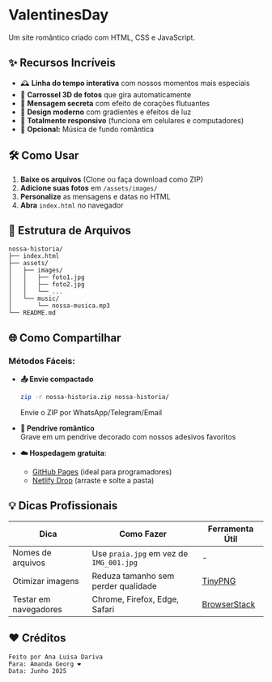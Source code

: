 # ValentinesDay

Um site romântico criado com HTML, CSS e JavaScript.

## ✨ Recursos Incríveis

- 🕰️ **Linha do tempo interativa** com nossos momentos mais especiais
- 🎠 **Carrossel 3D de fotos** que gira automaticamente
- 💌 **Mensagem secreta** com efeito de corações flutuantes
- 🌈 **Design moderno** com gradientes e efeitos de luz
- 📱 **Totalmente responsivo** (funciona em celulares e computadores)
- 🎵 **Opcional:** Música de fundo romântica

## 🛠 Como Usar

1. **Baixe os arquivos** (Clone ou faça download como ZIP)
2. **Adicione suas fotos** em `/assets/images/`
3. **Personalize** as mensagens e datas no HTML
4. **Abra** `index.html` no navegador

## 📂 Estrutura de Arquivos
```text
nossa-historia/
├── index.html
├── assets/
│   ├── images/
│   │   ├── foto1.jpg
│   │   ├── foto2.jpg
│   │   └── ...
│   └── music/
│       └── nossa-musica.mp3
└── README.md
```

## 🌐 Como Compartilhar

### Métodos Fáceis:
- **📤 Envie compactado**  
  ```bash
  zip -r nossa-historia.zip nossa-historia/
  ```
  Envie o ZIP por WhatsApp/Telegram/Email

- **💾 Pendrive romântico**  
  Grave em um pendrive decorado com nossos adesivos favoritos

- **☁️ Hospedagem gratuita**:
  - [GitHub Pages](https://pages.github.com/) (ideal para programadores)
  - [Netlify Drop](https://app.netlify.com/drop) (arraste e solte a pasta)

## 💡 Dicas Profissionais

| Dica                  | Como Fazer                          | Ferramenta Útil                  |
|-----------------------|-------------------------------------|----------------------------------|
| Nomes de arquivos     | Use `praia.jpg` em vez de `IMG_001.jpg` | -                               |
| Otimizar imagens      | Reduza tamanho sem perder qualidade | [TinyPNG](https://tinypng.com/) |
| Testar em navegadores | Chrome, Firefox, Edge, Safari       | [BrowserStack](https://www.browserstack.com/) |

## ❤️ Créditos

```text
Feito por Ana Luisa Dariva 
Para: Amanda Georg ❤️
Data: Junho 2025 
